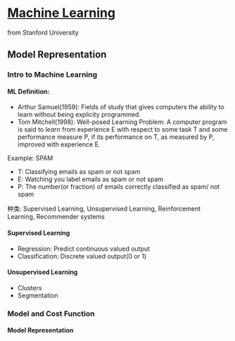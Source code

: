 # [Machine Learning](https://www.coursera.org/learn/machine-learning/home/)
from Stanford University 

## Model Representation

### Intro to Machine Learning 

#### ML Definition: 
* Arthur Samuel(1959):
Fields of study that gives computers the ability to learn without being explicity programmed. 
* Tom Mitchell(1998): 
Well-posed Learning Problem: A computer program is said to *learn* from experience E with respect to some task T and some performance measure P, 
if its performance on T, as measured by P, improved with experience E. 

Example: SPAM 
* T: Classifying emails as spam or not spam
* E: Watching you label emails as spam or not spam
* P: The number(or fraction) of emails correctly classified as spam/ not spam

种类: Supervised Learning, Unsupervised Learning, Reinforcement Learning, Recommender systems 

#### Supervised Learning
* Regression: Predict continuous valued output 
* Classification: Discrete valued output(0 or 1)

#### Unsupervised Learning 
* Clusters 
* Segmentation 

### Model and Cost Function 

#### Model Representation 
